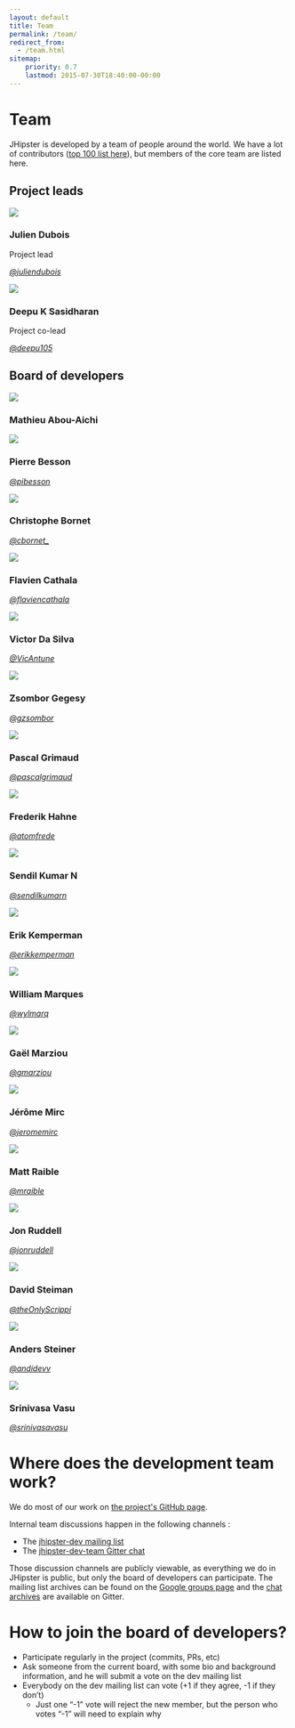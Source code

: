 ```yaml
---
layout: default
title: Team
permalink: /team/
redirect_from:
  - /team.html
sitemap:
    priority: 0.7
    lastmod: 2015-07-30T18:40:00-00:00
---
```


# <i class="fa fa-coffee"></i> Team

JHipster is developed by a team of people around the world. We have a lot of contributors ([top 100 list here](https://github.com/jhipster/generator-jhipster/graphs/contributors)), but members of the core team are listed here.

## Project leads
<div class="row">
    <div class="col-xs-3 team-member">
        <div class="thumbnail no-margin-bottom">
            <img src="https://avatars.githubusercontent.com/u/316835?v=3" class="img-responsive">
            <div class="caption">
                <h3>Julien Dubois</h3>
                <p>Project lead</p>
                <p><a href="https://twitter.com/juliendubois"><i>@juliendubois</i></a></p>
            </div>
        </div>
    </div>
    <div class="col-xs-3 team-member">
        <div class="thumbnail no-margin-bottom">
            <img src="https://avatars.githubusercontent.com/u/1107223?v=3" class="img-responsive">
            <div class="caption">
                <h3>Deepu K Sasidharan</h3>
                <p>Project co-lead</p>
                <p><a href="https://twitter.com/deepu105"><i>@deepu105</i></a></p>
            </div>
        </div>
    </div>
</div>

## Board of developers


<div class="row">
    <div class="col-xs-3 team-member">
        <div class="thumbnail no-margin-bottom">
            <img src="https://avatars.githubusercontent.com/u/2753381?v=3" class="img-responsive">
            <div class="caption">
                <h3>Mathieu Abou-Aichi</h3>
            </div>
        </div>
    </div>
    <div class="col-xs-3 team-member">
        <div class="thumbnail no-margin-bottom">
            <img src="https://avatars.githubusercontent.com/u/513471?v=3" class="img-responsive">
            <div class="caption">
                <h3>Pierre Besson</h3>
                <p><a href="https://twitter.com/pibesson"><i>@pibesson</i></a></p>
            </div>
        </div>
    </div>
    <div class="col-xs-3 team-member">
        <div class="thumbnail no-margin-bottom">
            <img src="https://avatars.githubusercontent.com/u/11633333?v=3" class="img-responsive">
            <div class="caption">
                <h3>Christophe Bornet</h3>
                <p><a href="https://twitter.com/cbornet_"><i>@cbornet_</i></a></p>
            </div>
        </div>
    </div>
    <div class="col-xs-3 team-member">
        <div class="thumbnail no-margin-bottom">
            <img src="https://avatars.githubusercontent.com/u/11872070?v=3" class="img-responsive">
            <div class="caption">
                <h3>Flavien Cathala</h3>
                <p><a href="https://twitter.com/flaviencathala"><i>@flaviencathala</i></a></p>
            </div>
        </div>
    </div>
    <div class="col-xs-3 team-member">
        <div class="thumbnail no-margin-bottom">
            <img src="https://avatars.githubusercontent.com/u/17815919?v=3" class="img-responsive">
            <div class="caption">
                <h3>Victor Da Silva</h3>
                <p><a href="https://twitter.com/VicAntune"><i>@VicAntune</i></a></p>
            </div>
        </div>
    </div>
    <div class="col-xs-3 team-member">
        <div class="thumbnail no-margin-bottom">
            <img src="https://avatars.githubusercontent.com/u/66230?v=3" class="img-responsive">
            <div class="caption">
                <h3>Zsombor Gegesy</h3>
                <p><a href="https://twitter.com/gzsombor"><i>@gzsombor</i></a></p>
            </div>
        </div>
    </div>
    <div class="col-xs-3 team-member">
        <div class="thumbnail no-margin-bottom">
            <img src="https://avatars.githubusercontent.com/u/9156882?v=3" class="img-responsive">
            <div class="caption">
                <h3>Pascal Grimaud</h3>
                <p><a href="https://twitter.com/pascalgrimaud"><i>@pascalgrimaud</i></a></p>
            </div>
        </div>
    </div>
    <div class="col-xs-3 team-member">
        <div class="thumbnail no-margin-bottom">
            <img src="https://avatars.githubusercontent.com/u/203401?v=3" class="img-responsive">
            <div class="caption">
                <h3>Frederik Hahne</h3>
                <p><a href="https://twitter.com/atomfrede"><i>@atomfrede</i></a></p>
            </div>
        </div>
    </div>
    <div class="col-xs-3 team-member">
        <div class="thumbnail no-margin-bottom">
            <img src="https://avatars.githubusercontent.com/u/12471122?v=3" class="img-responsive">
            <div class="caption">
                <h3>Sendil Kumar N</h3>
                <p><a href="https://twitter.com/sendilkumarn"><i>@sendilkumarn</i></a></p>
            </div>
        </div>
    </div>
    <div class="col-xs-3 team-member">
        <div class="thumbnail no-margin-bottom">
            <img src="https://avatars.githubusercontent.com/u/3100637?v=3" class="img-responsive">
            <div class="caption">
                <h3>Erik Kemperman</h3>
                <p><a href="https://twitter.com/erikkemperman"><i>@erikkemperman</i></a></p>
            </div>
        </div>
    </div>
    <div class="col-xs-3 team-member">
        <div class="thumbnail no-margin-bottom">
            <img src="https://avatars.githubusercontent.com/u/1577727?v=3" class="img-responsive">
            <div class="caption">
                <h3>William Marques</h3>
                <p><a href="https://twitter.com/wylmarq"><i>@wylmarq</i></a></p>
            </div>
        </div>
    </div>
    <div class="col-xs-3 team-member">
        <div class="thumbnail no-margin-bottom">
            <img src="https://avatars.githubusercontent.com/u/361007?v=3" class="img-responsive">
            <div class="caption">
                <h3>Gaël Marziou</h3>
                <p><a href="https://twitter.com/gmarziou"><i>@gmarziou</i></a></p>
            </div>
        </div>
    </div>
    <div class="col-xs-3 team-member">
        <div class="thumbnail no-margin-bottom">
            <img src="https://avatars.githubusercontent.com/u/50304?v=3" class="img-responsive">
            <div class="caption">
                <h3>Jérôme Mirc</h3>
                <p><a href="https://twitter.com/jeromemirc"><i>@jeromemirc</i></a></p>
            </div>
        </div>
    </div>
    <div class="col-xs-3 team-member">
        <div class="thumbnail no-margin-bottom">
            <img src="https://avatars.githubusercontent.com/u/17892?v=3" class="img-responsive">
            <div class="caption">
                <h3>Matt Raible</h3>
                <p><a href="https://twitter.com/mraible"><i>@mraible</i></a></p>
            </div>
        </div>
    </div>
    <div class="col-xs-3 team-member">
        <div class="thumbnail no-margin-bottom">
            <img src="https://avatars.githubusercontent.com/u/4294623?v=3" class="img-responsive">
            <div class="caption">
                <h3>Jon Ruddell</h3>
                <p><a href="https://twitter.com/jonruddell"><i>@jonruddell</i></a></p>
            </div>
        </div>
    </div>
    <div class="col-xs-3 team-member">
        <div class="thumbnail no-margin-bottom">
            <img src="https://avatars.githubusercontent.com/u/2758003?v=3" class="img-responsive">
            <div class="caption">
                <h3>David Steiman</h3>
                <p><a href="https://twitter.com/theOnlyScrippi"><i>@theOnlyScrippi</i></a></p>
            </div>
        </div>
    </div>
    <div class="col-xs-3 team-member">
        <div class="thumbnail no-margin-bottom">
            <img src="https://avatars.githubusercontent.com/u/571389?v=3" class="img-responsive">
            <div class="caption">
                <h3>Anders Steiner</h3>
                <p><a href="https://twitter.com/andidevv"><i>@andidevv</i></a></p>
            </div>
        </div>
    </div>
    <div class="col-xs-3 team-member">
        <div class="thumbnail no-margin-bottom">
            <img src="https://avatars.githubusercontent.com/u/20539215?v=3" class="img-responsive">
            <div class="caption">
                <h3>Srinivasa Vasu</h3>
                <p><a href="https://twitter.com/srinivasavasu"><i>@srinivasavasu</i></a></p>
            </div>
        </div>
    </div>
</div>


# Where does the development team work?

We do most of our work on [the project's GitHub page](https://github.com/jhipster/generator-jhipster).

Internal team discussions happen in the following channels :
- The [jhipster-dev mailing list](https://groups.google.com/forum/?hl=en#!forum/jhipster-dev)
- The [jhipster-dev-team Gitter chat](https://gitter.im/jhipster/jhipster-dev-team)

Those discussion channels are publicly viewable, as everything we do in JHipster is public, but only the board of developers can participate. The mailing list archives can be found on the [Google groups page](https://groups.google.com/forum/?hl=en#!forum/jhipster-dev) and the [chat archives](https://gitter.im/jhipster/jhipster-dev-team/archives/all) are available on Gitter.

# How to join the board of developers?

- Participate regularly in the project (commits, PRs, etc)
- Ask someone from the current board, with some bio and background information, and he will submit a vote on the dev mailing list
- Everybody on the dev mailing list can vote (+1 if they agree, -1 if they don’t)
    - Just one “-1” vote will reject the new member, but the person who votes “-1” will need to explain why
